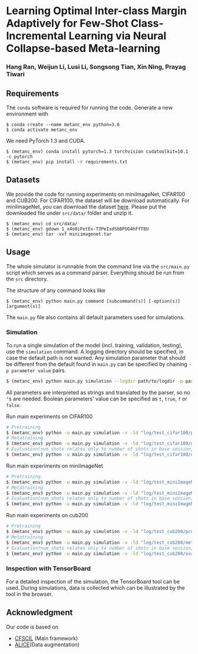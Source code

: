# Learning Optimal Inter-class Margin Adaptively for Few-Shot Class-Incremental Learning via Neural Collapse-based Meta-learning

### Hang Ran, Weijun Li, Lusi Li, Songsong Tian, Xin Ning, Prayag Tiwari


## Requirements

The `conda` software is required for running the code. Generate a new environment with

```
$ conda create --name metanc_env python=3.6
$ conda activate metanc_env
```

We need PyTorch 1.3 and CUDA. 

```
$ (metanc_env) conda install pytorch=1.3 torchvision cudatoolkit=10.1 -c pytorch
$ (metanc_env) pip install -r requirements.txt
```
## Datasets

We provide the code for running experiments on miniImageNet, CIFAR100 and CUB200. For CIFAR100, the dataset will be download automatically. For miniImageNet, you can download the dataset [here](https://drive.google.com/drive/folders/11LxZCQj2FRCs0JTsf_dafvTHqFn2yGSN?usp=sharing). Please put the downloaded file under `src/data/` folder and unzip it. 
```    
$ (metanc_env) cd src/data/
$ (metanc_env) gdown 1_x4o0iFetEv-T3PeIxdSbBPUG4hFfT8U
$ (metanc_env) tar -xvf miniimagenet.tar 
```
## Usage

The whole simulator is runnable from the command line via the `src/main.py` script which serves as a command parser. Everything should be run from the `src` directory. 

The structure of any command looks like
```
$ (metanc_env) python main.py command [subcommand(s)] [-option(s)] [argument(s)]
```
The `main.py` file also contains all default parameters used for simulations.

### Simulation

To run a single simulation of the model (incl. training, validation, testing), use the `simulation` command. A logging directory should be specified, in case the default path is not wanted. Any simulation parameter that should be different from the default found in `main.py` can be specified by chaining `-p parameter value` pairs.
```bash
$ (metanc_env) python main.py simulation --logdir path/to/logdir -p parameter_1 value_1 -p parameter_2 value_2
```
All parameters are interpreted as strings and translated by the parser, so no `"`s are needed. Boolean parameters' value can be specified as `t`, `true`, `f` or `false`.



Run main experiments on CIFAR100
```bash
# Pretraining
$ (metanc_env) python -u main.py simulation -v -ld "log/test_cifar100/pretrain_basetrain" -p max_train_iter 120 -p data_folder "data" -p trainstage pretrain_baseFSCIL -p dataset cifar100 -p learning_rate 0.01 -p batch_size 32 -p optimizer SGD -p SGDnesterov True -p lr_step_size 30 -p dim_features 512 -p block_architecture mini_resnet12 -p num_workers 8
# Metatraining
$ (metanc_env) python -u main.py simulation -v -ld "log/test_cifar100/meta_basetrain" -p max_train_iter 70000 -p data_folder "data" -p resume "log/test_cifar100/pretrain_basetrain"  -p trainstage metatrain_baseFSCIL -p dataset cifar100 -p average_support_vector_inference True -p learning_rate 0.01 -p batch_size_training 10 -p batch_size_inference 128 -p optimizer SGD -p SGDnesterov True -p lr_step_size 30000 -p dim_features 512 -p num_ways 60 -p num_shots 5 -p block_architecture mini_resnet12
# Evaluation(num_shots relates only to number of shots in base session, on novel there are always 5)
$ (metanc_env) python -u main.py simulation -v -ld "log/test_cifar100/eval/mode1"  -p data_folder "data"  -p resume "log/test_cifar100/meta_basetrain" -p dim_features 512  -p trainstage train_FSCIL -p dataset cifar100 -p learning_rate 0.01 -p batch_size_training 128 -p batch_size_inference 128 -p num_query_training 0 -p optimizer SGD -p SGDnesterov True -p retrain_act tanh -p num_ways 60 -p num_shots 200 -p block_architecture mini_resnet12
```


Run main experiments on miniImageNet
```bash
# Pretraining
$ (metanc_env) python -u main.py simulation -v -ld "log/test_miniImageNet/pretrain_basetrain" -p max_train_iter 120 -p data_folder "data" -p trainstage pretrain_baseFSCIL -p dataset miniImageNet -p learning_rate 0.01 -p batch_size 32 -p optimizer SGD -p SGDnesterov True -p lr_step_size 30 -p dim_features 512 -p block_architecture mini_resnet12 -p num_workers 8
# Metatraining
$ (metanc_env) python -u main.py simulation -v -ld "log/test_miniImageNet/meta_basetrain" -p max_train_iter 70000 -p data_folder "data" -p resume "log/test_miniImageNet/pretrain_basetrain"  -p trainstage metatrain_baseFSCIL -p dataset miniImageNet -p average_support_vector_inference True -p learning_rate 0.01 -p batch_size_training 10 -p batch_size_inference 128 -p optimizer SGD -p SGDnesterov True -p lr_step_size 30000 -p dim_features 512 -p num_ways 60 -p num_shots 5 -p block_architecture mini_resnet12
# Evaluation(num_shots relates only to number of shots in base session, on novel there are always 5)
$ (metanc_env) python -u main.py simulation -v -ld "log/test_miniImageNet/eval/mode1"  -p data_folder "data"  -p resume "log/test_miniImageNet/meta_asetrain" -p dim_features 512  -p trainstage train_FSCIL -p dataset miniImageNet -p learning_rate 0.01 -p batch_size_training 128 -p batch_size_inference 128 -p num_query_training 0 -p optimizer SGD -p SGDnesterov True -p retrain_act tanh -p num_ways 60 -p num_shots 200 -p block_architecture mini_resnet12
```

Run main experiments on cub200
```bash
# Pretraining
$ (metanc_env) python -u main.py simulation -v -ld "log/test_cub200/pretrain_basetrain" -p max_train_iter 120 -p data_folder "data" -p trainstage pretrain_baseFSCIL -p dataset miniImageNet -p learning_rate 0.01 -p batch_size 32 -p optimizer SGD -p SGDnesterov True -p lr_step_size 30 -p dim_features 512 -p block_architecture mini_resnet18 -p num_workers 8
# Metatraining
$ (metanc_env) python -u main.py simulation -v -ld "log/test_cub200/meta_basetrain" -p max_train_iter 70000 -p data_folder "data" -p resume "log/test_cub200/pretrain_basetrain"  -p trainstage metatrain_baseFSCIL -p dataset cub200 -p average_support_vector_inference True -p learning_rate 0.01 -p batch_size_training 10 -p batch_size_inference 128 -p optimizer SGD -p SGDnesterov True -p lr_step_size 30000 -p dim_features 512 -p num_ways 60 -p num_shots 5 -p block_architecture mini_resnet18
# Evaluation(num_shots relates only to number of shots in base session, on novel there are always 5)
$ (metanc_env) python -u main.py simulation -v -ld "log/test_cub200/eval/mode1"  -p data_folder "data"  -p resume "log/test_cub200/meta_asetrain" -p dim_features 512  -p trainstage train_FSCIL -p dataset cub200 -p learning_rate 0.01 -p batch_size_training 128 -p batch_size_inference 128 -p num_query_training 0 -p optimizer SGD -p SGDnesterov True -p retrain_act tanh -p num_ways 60 -p num_shots 200 -p block_architecture mini_resnet18
```


### Inspection with TensorBoard

For a detailed inspection of the simulation, the TensorBoard tool can be used. During simulations, data is collected which can be illustrated by the tool in the browser. 

## Acknowledgment

Our code is based on 
- [CFSCIL](https://github.com/IBM/constrained-FSCIL) (Main framework)
- [ALICE](https://github.com/CanPeng123/FSCIL_ALICE)(Data augmentation)


